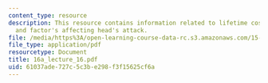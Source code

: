 ```yaml
---
content_type: resource
description: This resource contains information related to lifetime cost minimization
  and factor's affecting head's attack.
file: /media/https%3A/open-learning-course-data-rc.s3.amazonaws.com/15-834-marketing-strategy-spring-2003/61037ade727c5c3be298f3f15625cf6a_16a_lecture_16.pdf
file_type: application/pdf
resourcetype: Document
title: 16a_lecture_16.pdf
uid: 61037ade-727c-5c3b-e298-f3f15625cf6a
---
```


